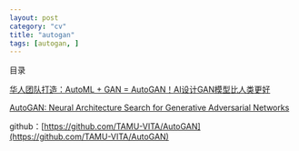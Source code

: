 ```yaml
---
layout: post
category: "cv"
title: "autogan"
tags: [autogan, ]
---
```


目录

<!-- TOC -->


<!-- /TOC -->

[华人团队打造：AutoML + GAN = AutoGAN！AI设计GAN模型比人类更好](https://mp.weixin.qq.com/s/323RA6UtnyTySoXVXcJ2vA)

[AutoGAN: Neural Architecture Search for Generative Adversarial Networks](https://arxiv.org/pdf/1908.03835v1.pdf)

github：[https://github.com/TAMU-VITA/AutoGAN](https://github.com/TAMU-VITA/AutoGAN)
